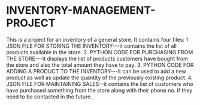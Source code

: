 # INVENTORY-MANAGEMENT-PROJECT
This is a project for an inventory of a general store. It contains four files: 1 JSON FILE FOR STORING THE INVENTORY---it contains the list of all products available in the store. 2. PYTHON CODE FOR PURCHASING FROM THE STORE---it displays the list of products customers have bought from the store and also the total amount they have to pay. 3. PYTHON CODE FOR ADDING A PRODUCT TO THE INVENTORY---it can be used to add a new product as well as update the quantity of the previously existing product. 4. JSON FILE FOR MAINTAINING SALES--it contains the list of customers who have purchased something from the store along with their phone no. if they need to be contacted in the future.
